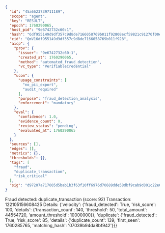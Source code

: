 ```json
{
  "id": "45a6623739711189",
  "scope": "agent",
  "key": "RESULT",
  "epoch": 1760290065,
  "host_pid": "9e6742732c60:1",
  "hash": "6df955149d9df357c9d8de7166058769b011f92808ecf59821c91270f00ea02d",
  "cid": "QmV16df955149d9df357c9d8de7166058769b011f928",
  "aicp": {
    "prov": {
      "issuer": "9e6742732c60:1",
      "created_at": 1760290065,
      "method": "automated_fraud_detection",
      "vc_type": "VerifiableCredential"
    },
    "ucon": {
      "usage_constraints": [
        "no_pii_export",
        "audit_required"
      ],
      "purpose": "fraud_detection_analysis",
      "enforcement": "mandatory"
    },
    "eval": {
      "confidence": 1.0,
      "evidence_count": 0,
      "review_status": "pending",
      "evaluated_at": 1760290065
    }
  },
  "sources": [],
  "edges": [],
  "metrics": {},
  "thresholds": {},
  "tags": [
    "fraud",
    "duplicate_transaction",
    "risk_critical"
  ],
  "sig": "d97207a717005d5bab1b3f63f10ff6976d70689dde58dbf9cab9d001c22e0f2c"
}
```

Fraud detected: duplicate_transaction (score: 92)
Transaction: 122105156608425
Details: {'velocity': {'fraud_detected': True, 'risk_score': 100, 'details': {'transaction_count': 140, 'threshold': 50, 'total_amount': 44554720, 'amount_threshold': 10000000}}, 'duplicate': {'fraud_detected': True, 'risk_score': 85, 'details': {'duplicate_count': 139, 'first_seen': 1760285765, 'matching_hash': '07039b94da8bf942'}}}